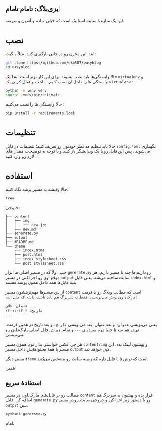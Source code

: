 ایزی‌بلاگ: تامام تامام
---

این یک سازندهٔ سایت استاتیک است که خیلی ساده و آسون و سریعه.

# نصب

ابتدا این مخزن رو در جایی بارگیری کنید. مثلاً با گیت:

```bash
git clone https://github.com/ekm507/easyblog
cd easyblog
```

حالا وابستگی‌ها باید نصب بشوند. برای این کار بهتر است ابتدا یک `virtualenv` و وابستگی ها را داخل آن نصب کنیم. ساخت و فعال کردن یک `virtualenv` :
```bash
python -m venv venv
source .venv/bin/activate
```
حالا وابستگی ها را نصب می‌کنیم :
```bash
pip install -r requirements.lock
```

# تنظیمات
حالا باید تنظیم مد نظر خودتون رو تعریف کنید؛ تنظیمات در فایل `config.toml` نگهداری می‌شوند ، پس این فایل رو با یک ویرایشگر باز کنید و با توجه به توضیحات مقدار های لازم رو وارد کنید :

# استفاده

حالا وقتشه به مسیر پوشه نگاه کنیم:
```bash
tree
```
خروجی:
```
├── content
│   ├── img
│   │   └── new.jpg
│   ├── new.md
├── generate.py
├── output
├── README.md
└── theme
    ├── index.html
    ├── post.html
    ├── index_stylesheet.css
    └── post_stylesheet.css
```

خب. اولاً که در مسیر اصلی ما ابزار `generate.py` رو داریم ما چند تا مسیر داریم. هر موقع اون رو اجرا کنی در مسیر `output` سایت ساخته می‌شه. یعنی فایل `index.html` و بقیهٔ فایل‌ها همه داخل همون پوشه هستند.

از بین مسیرها مهم‌ترینشون مسیر `content` است که مطالب وبلاگ رو با فرمت مارک‌داون توش می‌نویسی. فقط یه سربرگ هم باید داشته باشه که مثل اینه:

```md
عنوان: فلان
تاریخ: ۱۴۰۲-۱۱-۱۲
---
```

یعنی می‌نویسی `عنوان:` و بعد عنوان. بعد می‌نویسی `تاریخ:` و بعد تاریخ در همین فرمت. تهش هم سه تا خط تیره می‌ذاری `---` و تمام. زیرش فایل اصلی مارک‌داون رو می‌نویسی.

هر چی عکس خواستی بذار توی همون مسیر `content/img` و بهشون لینک بده. این مسیر با همهٔ محتواهایش داخل مسیر `output` کپی خواهد شد.

مسیر دیگر `theme` است که توش ۵ تا فایل داره که زمینهٔ سایت رو مشخص می‌کنند.

<!--

فایل `index.html` رو ویرایش کن و مثلاً بخش `title` رو توش عوض کن. یه جایی داره که با حرف بزرگ انگلیسی نوشته `POSTS`. عنوان مطالبت در اونجا قرار خواهند گرفت. خودکار.

بعد فایل `index_post_list.html` رو هم داریم که قالبی برای عنوان هر پسته. توش یه بخش تاریخ و یه بخش عنوان داره.

و فایل `post.html` هم قالبیه که خود پست داخلش قرار می‌گیره. در این هم باید بخش‌هایی مثل `title` رو ویرایش کنی. بخش `POST` هم جاییه که متن پست داخلش قرار خواهد گرفت.

۲ تا فایل `CSS` هم داریم که برای استایل‌های سایت هستند.

-->

همین!

## استفادهٔ سریع

مطالب رو در فایل‌های مارک‌داون در مسیر `content` قرار بده و بهشون یه سربرگ هم اضافه کن. فایل `generate.py` رو با دستور زیر اجرا کن و خروجی سایت رو در مسیر `output` ببین.

```bash
python3 generate.py
```

تامام
